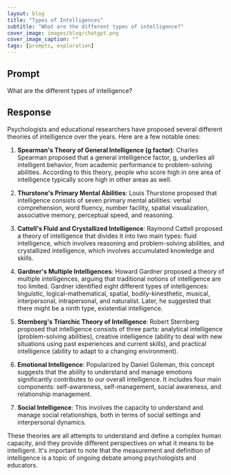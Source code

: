 ```yaml
---
layout: blog
title: "Types of Intelligences"
subtitle: "What are the different types of intelligence?"
cover_image: images/blog/chatgpt.png
cover_image_caption: ""
tags: [prompts, exploration]
---
```


## Prompt

What are the different types of intelligence?

## Response

Psychologists and educational researchers have proposed several different theories of intelligence over the years. Here are a few notable ones:

1. **Spearman's Theory of General Intelligence (g factor)**: Charles Spearman proposed that a general intelligence factor, g, underlies all intelligent behavior, from academic performance to problem-solving abilities. According to this theory, people who score high in one area of intelligence typically score high in other areas as well.

2. **Thurstone's Primary Mental Abilities**: Louis Thurstone proposed that intelligence consists of seven primary mental abilities: verbal comprehension, word fluency, number facility, spatial visualization, associative memory, perceptual speed, and reasoning.

3. **Cattell's Fluid and Crystallized Intelligence**: Raymond Cattell proposed a theory of intelligence that divides it into two main types: fluid intelligence, which involves reasoning and problem-solving abilities, and crystallized intelligence, which involves accumulated knowledge and skills.

4. **Gardner's Multiple Intelligences**: Howard Gardner proposed a theory of multiple intelligences, arguing that traditional notions of intelligence are too limited. Gardner identified eight different types of intelligences: linguistic, logical-mathematical, spatial, bodily-kinesthetic, musical, interpersonal, intrapersonal, and naturalist. Later, he suggested that there might be a ninth type, existential intelligence.

5. **Sternberg's Triarchic Theory of Intelligence**: Robert Sternberg proposed that intelligence consists of three parts: analytical intelligence (problem-solving abilities), creative intelligence (ability to deal with new situations using past experiences and current skills), and practical intelligence (ability to adapt to a changing environment).

6. **Emotional Intelligence**: Popularized by Daniel Goleman, this concept suggests that the ability to understand and manage emotions significantly contributes to our overall intelligence. It includes four main components: self-awareness, self-management, social awareness, and relationship management.

7. **Social Intelligence**: This involves the capacity to understand and manage social relationships, both in terms of social settings and interpersonal dynamics.

These theories are all attempts to understand and define a complex human capacity, and they provide different perspectives on what it means to be intelligent. It's important to note that the measurement and definition of intelligence is a topic of ongoing debate among psychologists and educators.
